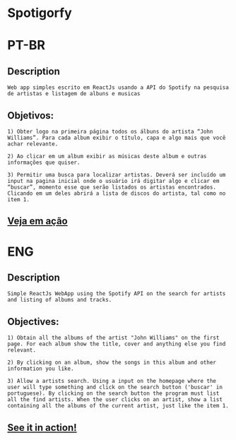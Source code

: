 <h1>Spotigorfy</h1>

# PT-BR

<h2>Description</h2>

    Web app simples escrito em ReactJs usando a API do Spotify na pesquisa de artistas e listagem de albuns e musicas

<h2>Objetivos:</h2>
<div style="word-wrap: break-word">

    1) Obter logo na primeira página todos os álbuns do artista “John Williams”. Para cada album exibir o título, capa e algo mais que você achar relevante.

    2) Ao clicar em um album exibir as músicas deste album e outras informações que quiser.

    3) Permitir uma busca para localizar artistas. Deverá ser incluído um input na pagina inicial onde o usuário irá digitar algo e clicar em “buscar”, momento esse que serão listados os artistas encontrados. Clicando em um deles abrirá a lista de discos do artista, tal como no item 1.

</div>
<h2>
    <a href="https://igorphelype.github.io/Spotigorfy/">Veja em ação</a>
</h2>

# ENG

<h2>Description</h2>

    Simple ReactJs WebApp using the Spotify API on the search for artists and listing of albums and tracks.

<h2>Objectives:</h2>

    1) Obtain all the albums of the artist "John Williams" on the first page. For each album show the title, cover and anything else you find relevant.

    2) By clicking on an album, show the songs in this album and other information you like.

    3) Allow a artists search. Using a input on the homepage where the user will type something and click on the search button ('buscar' in portuguese). By clicking on the search button the program must list all the find artists. When the user clicks on an artist, show a list containing all the albums of the current artist, just like the item 1.

<h2>
    <a href="https://igorphelype.github.io/Spotigorfy/">See it in action!</a>
</h2>
